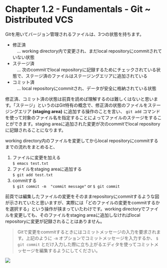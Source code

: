 Chapter 1.2 - Fundamentals - Git ~ Distributed VCS
=======

Gitを用いてバージョン管理されるファイルは、3つの状態を持ちます。

* 修正済<br>　... working directory内で変更され、まだlocal repositoryにcommitされていない状態
* ステージ済<br>　... 次のcommitでlocal repositoryに記録するためにチェックされている状態で、ステージ済のファイルはステージングエリアに追加されている
* コミット済<br>　... local repositoryにcommitされ、データが安全に格納されている状態

修正済、コミット済の状態は前頁を読めば理解するのは難しくはないと思います。「ステージ」というのはGit特有の概念で、修正済の状態のファイルをステージングエリア **(staging area)** に追加する操作のことを言い、 `git add` コマンドを使って対象のファイル名を指定することによってファイルのステージをすることができます。staging areaに追加された変更が次のcommitでlocal repositoryに記録されることになります。

working directory内のファイルを変更してからlocal repositoryにcommitするまでの流れをまとめると、

1. ファイルに変更を加える<br>`$ emacs test.txt`
2. ファイルをstaging areaに追加する<br>`$ git add test.txt`
3. commitする<br>`$ git commit -m  "commit message"` or `$ git commit`

前頁では編集したファイルの変更をそのままrepositoryにcommitするような図が示されていたと思いますが、実際には「どのファイルの変更をcommitするかを選択する」という操作が挟まっていたわけです。working directoryでファイルを変更しても、そのファイルをstaging areaに追加しなければlocal repositoryに変更が記録されることはありません。

> Gitで変更をcommitするときにはコミットメッセージの入力を要求されます。上記のように `-m` オプションでコミットメッセージを入力するか、 `$ git commit` とだけ入力した際に立ち上がるエディタを使ってコミットメッセージを編集するようにしてください。

![](./)